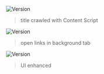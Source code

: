 ![Version](https://img.shields.io/badge/version-0.1.0--beta.1-blue.svg?cacheSeconds=2592000)

> title crawled with Content Script
 
![Version](https://img.shields.io/badge/version-0.1.0--beta.2-blue.svg?cacheSeconds=2592000)

> open links in background tab

![Version](https://img.shields.io/badge/version-0.1.0--beta.3-blue.svg?cacheSeconds=2592000)
 
> UI enhanced 
 
 
